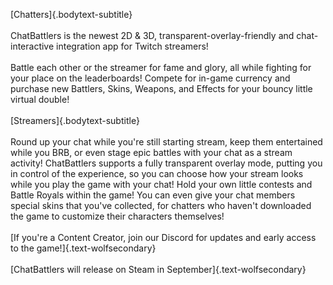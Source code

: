 [Chatters]{.bodytext-subtitle}
<br><br>
ChatBattlers is the newest 2D & 3D, transparent-overlay-friendly and chat-interactive integration app for Twitch streamers!
<br><br>
Battle each other or the streamer for fame and glory, all while fighting for your place on the leaderboards! Compete for in-game currency and purchase new Battlers, Skins, Weapons, and Effects for your bouncy little virtual double!
<br><br>
[Streamers]{.bodytext-subtitle}
<br><br>
Round up your chat while you're still starting stream, keep them entertained while you BRB, or even stage epic battles with your chat as a stream activity!
ChatBattlers supports a fully transparent overlay mode, putting you in control of the experience, so you can choose how your stream looks while you play the game with your chat!
Hold your own little contests and Battle Royals within the game!
You can even give your chat members special skins that you've collected, for chatters who haven't downloaded the game to customize their characters themselves!
<br><br>
[If you're a Content Creator, join our Discord for updates and early access to the game!]{.text-wolfsecondary}
<br><br>
[ChatBattlers will release on Steam in September]{.text-wolfsecondary}